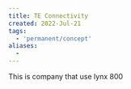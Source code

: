 ```yaml
---
title: TE Connectivity
created: 2022-Jul-21
tags:
  - 'permanent/concept'
aliases:
  -
---
```


This is company that use lynx 800



